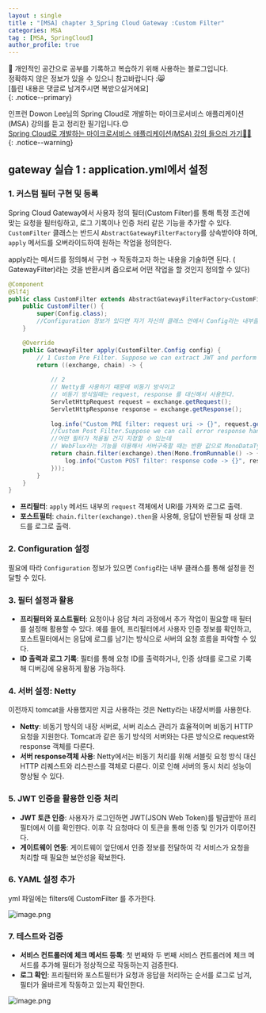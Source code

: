 ```yaml
---
layout : single
title : "[MSA] chapter 3_Spring Cloud Gateway :Custom Filter"
categories: MSA
tag : [MSA, SpringCloud]
author_profile: true
---
```


📌 개인적인 공간으로 공부를 기록하고 복습하기 위해 사용하는 블로그입니다. <br>
정확하지 않은 정보가 있을 수 있으니 참고바랍니다 :😸 <br>
[틀린 내용은 댓글로 남겨주시면 복받으실거에요]  
{: .notice--primary}

인프런 Dowon Lee님의 Spring Cloud로 개발하는 마이크로서비스 애플리케이션(MSA) 강의를 듣고 정리한 필기입니다.😊<br>
[Spring Cloud로 개발하는 마이크로서비스 애플리케이션(MSA) 강의 들으러 가기👩‍🏫](https://inf.run/GHeRm)
{: .notice--warning}


## gateway 실습 1 :  application.yml에서 설정

### 1. **커스텀 필터 구현 및 등록**

Spring Cloud Gateway에서 사용자 정의 필터(Custom Filter)를 통해 특정 조건에 맞는 요청을 필터링하고, 로그 기록이나 인증 처리 같은 기능을 추가할 수 있다. `CustomFilter` 클래스는 반드시 `AbstractGatewayFilterFactory`를 상속받아야 하며, `apply` 메서드를 오버라이드하여 원하는 작업을 정의한다.

apply라는 메서드를 정의해서 구현 → 작동하고자 하는 내용을 기술하면 된다. ( GatewayFilter)라는 것을 반환시켜 줌으로써 어떤 작업을 할 것인지 정의할 수 있다)

```java
@Component
@Slf4j
public class CustomFilter extends AbstractGatewayFilterFactory<CustomFilter.Config> {
    public CustomFilter() {
        super(Config.class);
        //Configuration 정보가 있다면 자기 자신의 클래스 안에서 Config라는 내부클래스를 매개변수로 등록
    }

    @Override
    public GatewayFilter apply(CustomFilter.Config config) {
        // 1 Custom Pre Filter. Suppose we can extract JWT and perform Authentication
        return ((exchange, chain) -> {
            
            // 2
            // Netty를 사용하기 때문에 비동기 방식이고
            // 비동기 방식일때는 request, response 를 대신해서 사용한다.
            ServletHttpRequest request = exchange.getRequest();
            ServletHttpResponse response = exchange.getResponse();
            
            log.info("Custom PRE filter: request uri -> {}", request.getId());
            //Custom Post Filter.Suppose we can call error response handler based on error code.
            //어떤 필터가 적용될 건지 지정할 수 있는데
            // WebFlux라는 기능을 이용해서 서버구축할 때는 반환 값으로 MonoDataType을 사용할 수 있다. 
            return chain.filter(exchange).then(Mono.fromRunnable() -> {
                log.info("Custom POST filter: response code -> {}", response.getStatusCode());
            }));
        }
    }
}
```

- **프리필터**: `apply` 메서드 내부의 `request` 객체에서 URI를 가져와 로그로 출력.
- **포스트필터**: `chain.filter(exchange).then`을 사용해, 응답이 반환될 때 상태 코드를 로그로 출력.

### 2. **Configuration 설정**

필요에 따라 `Configuration` 정보가 있으면 `Config`라는 내부 클래스를 통해 설정을 전달할 수 있다.

### 3. **필터 설정과 활용**

- **프리필터와 포스트필터**: 요청이나 응답 처리 과정에서 추가 작업이 필요할 때 필터를 설정해 활용할 수 있다. 예를 들어, 프리필터에서 사용자 인증 정보를 확인하고, 포스트필터에서는 응답에 로그를 남기는 방식으로 서버의 요청 흐름을 파악할 수 있다.
- **ID 출력과 로그 기록**: 필터를 통해 요청 ID를 출력하거나, 인증 상태를 로그로 기록해 디버깅에 유용하게 활용 가능하다.

### 4. **서버 설정: Netty**

이전까지 tomcat을 사용했지만 지금 사용하는 것은 Netty라는 내장서버를 사용한다.

- **Netty**: 비동기 방식의 내장 서버로, 서버 리소스 관리가 효율적이며 비동기 HTTP 요청을 지원한다. Tomcat과 같은 동기 방식의 서버와는 다른 방식으로 request와 response 객체를 다룬다.
- **서버 response객체 사용**: Netty에서는 비동기 처리를 위해 서블릿 요청 방식 대신 HTTP 리퀘스트와 리스판스를 객체로 다룬다. 이로 인해 서버의 동시 처리 성능이 향상될 수 있다.

### 5. **JWT 인증을 활용한 인증 처리**

- **JWT 토큰 인증**: 사용자가 로그인하면 JWT(JSON Web Token)를 발급받아 프리필터에서 이를 확인한다. 이후 각 요청마다 이 토큰을 통해 인증 및 인가가 이루어진다.
- **게이트웨이 연동**: 게이트웨이 앞단에서 인증 정보를 전달하여 각 서비스가 요청을 처리할 때 필요한 보안성을 확보한다.

### 6. **YAML 설정 추가**

yml 파일에는 filters에 CustomFilter 를 추가한다.

![image.png](https://prod-files-secure.s3.us-west-2.amazonaws.com/f7511b05-f7b2-446f-8b14-0575185a1028/e057cf0e-9af2-45e5-a67d-399f16f73879/2f46b934-cc81-4f6c-a191-ad71bf97e033.png)

### 7. **테스트와 검증**

- **서비스 컨트롤러에 체크 메서드 등록**: 첫 번째와 두 번째 서비스 컨트롤러에 체크 메서드를 추가해 필터가 정상적으로 작동하는지 검증한다.
- **로그 확인**: 프리필터와 포스트필터가 요청과 응답을 처리하는 순서를 로그로 남겨, 필터가 올바르게 작동하고 있는지 확인한다.

![image.png](https://prod-files-secure.s3.us-west-2.amazonaws.com/f7511b05-f7b2-446f-8b14-0575185a1028/2794879c-f48c-4383-825b-650a0234f99f/3b858a14-9348-42a5-a994-d1d1121953c6.png)

<br>
<br>
<br>
<br>